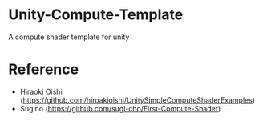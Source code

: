 # Unity-Compute-Template
 A compute shader template for unity

 # Reference
 - Hiraoki Oishi (https://github.com/hiroakioishi/UnitySimpleComputeShaderExamples)
 - Sugino (https://github.com/sugi-cho/First-Compute-Shader)
